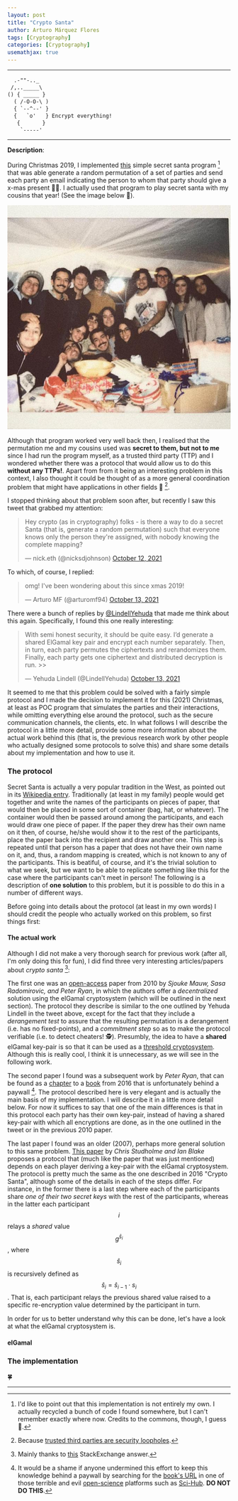 ```yaml
---
layout: post
title: "Crypto Santa"
author: Arturo Márquez Flores
tags: [Cryptography]
categories: [Cryptography]
usemathjax: true
---
```


---
```
  .-""-.._
 /,.._____\
() { _____ }
  ( /-O-O-\ )
  { `--^--' }
  {   `o'   } Encrypt everything!
   {       }
    `-----'
```
---

**Description**:

During Christmas 2019, I implemented [this](https://github.com/arturomf94/secret-santa) simple secret santa program [^1] that was able generate a random permutation of a set of parties and send each party an email indicating the person to whom that party should give a x-mas present 🎄🎁. I actually used that program to play secret santa with my cousins that year! (See the image below 🥰).

![primarquez](https://raw.githubusercontent.com/arturomf94/arturomf94.github.io/master/images/primarquez.jpeg)

Although that program worked very well back then, I realised that the permutation me and my cousins used was **secret to them, but not to me** since I had run the program myself, as a trusted third party (TTP) and I wondered whether there was a protocol that would allow us to do this **without any TTPs!**. Apart from from it being an interesting problem in this context, I also thought it could be thought of as a more general coordination problem that might have applications in other fields 🤔 [^2].

I stopped thinking about that problem soon after, but recently I saw this tweet that grabbed my attention:

<blockquote class="twitter-tweet" data-theme="dark"><p lang="en" dir="ltr">Hey crypto (as in cryptography) folks - is there a way to do a secret Santa (that is, generate a random permutation) such that everyone knows only the person they&#39;re assigned, with nobody knowing the complete mapping?</p>&mdash; nick.eth (@nicksdjohnson) <a href="https://twitter.com/nicksdjohnson/status/1448072476181815299?ref_src=twsrc%5Etfw">October 12, 2021</a></blockquote> <script async src="https://platform.twitter.com/widgets.js" charset="utf-8"></script>

To which, of course, I replied:

<blockquote class="twitter-tweet" data-theme="dark"><p lang="en" dir="ltr">omg! I&#39;ve been wondering about this since xmas 2019!</p>&mdash; Arturo MF (@arturomf94) <a href="https://twitter.com/arturomf94/status/1448155071464738822?ref_src=twsrc%5Etfw">October 13, 2021</a></blockquote> <script async src="https://platform.twitter.com/widgets.js" charset="utf-8"></script>

There were a bunch of replies by [@LindellYehuda](https://twitter.com/LindellYehuda) that made me think about this again. Specifically, I found this one really interesting:

<blockquote class="twitter-tweet" data-theme="dark"><p lang="en" dir="ltr">With semi honest security, it should be quite easy. I’d generate a shared ElGamal key pair and encrypt each number separately. Then, in turn, each party permutes the ciphertexts and rerandomizes them. Finally, each party gets one ciphertext and distributed decryption is run. &gt;&gt;</p>&mdash; Yehuda Lindell (@LindellYehuda) <a href="https://twitter.com/LindellYehuda/status/1448148173944414214?ref_src=twsrc%5Etfw">October 13, 2021</a></blockquote> <script async src="https://platform.twitter.com/widgets.js" charset="utf-8"></script>

It seemed to me that this problem could be solved with a fairly simple protocol and I made the decision to implement it for this (2021) Christmas, at least as POC program that simulates the parties and their interactions, while omitting everything else around the protocol, such as the secure communication channels, the clients, etc. In what follows I will describe the protocol in a little more detail, provide some more information about the actual work behind this (that is, the previous research work by other people who actually designed some protocols to solve this) and share some details about my implementation and how to use it.

### The protocol

Secret Santa is actually a very popular tradition in the West, as pointed out in its [Wikipedia entry](https://en.wikipedia.org/wiki/Secret_Santa). Traditionally (at least in my family) people would get together and write the names of the participants on pieces of paper, that would then be placed in some sort of container (bag, hat, or whatever). The container would then be passed around among the participants, and each would draw one piece of paper. If the paper they drew has their own name on it then, of course, he/she would show it to the rest of the participants, place the paper back into the recipient and draw another one. This step is repeated until that person has a paper that does not have their own name on it, and, thus, a random mapping is created, which is not known to any of the participants. This is beatiful, of course, and it's the trivial solution to what we seek, but we want to be able to replicate something like this for the case where the participants can't meet in person! The following is a description of **one solution** to this problem, but it is possible to do this in a number of different ways.

Before going into details about the  protocol (at least in my own words) I should credit the people who actually worked on this problem, so first things first:

#### The actual work

Although I did not make a very thorough search for previous work (after all, I'm only doing this for fun), I did find three very interesting articles/papers about _crypto santa_ [^3]:

The first one was an [open-access](https://orbilu.uni.lu/handle/10993/25936) paper from 2010 by _Sjouke Mauw, Sasa Radomirovic, and Peter Ryan_, in which the authors offer a _decentralized_ solution using the elGamal cryptosystem (which will be outlined in the next section). The protocol they describe is similar to the one outlined by Yehuda Lindell in the tweet above, except for the fact that they include a _derangement test_ to assure that the resulting permutation is a derangement (i.e. has no fixed-points), and a _commitment step_ so as to make the protocol verifiable (i.e. to detect cheaters! 🕵️). Presumbly, the idea to have a **shared** elGamal key-pair is so that it can be used as a [threshold cryptosystem](https://en.wikipedia.org/wiki/Threshold_cryptosystem). Although this is really cool, I think it is unnecessary, as we will see in the following work.

The second paper I found was a subsequent work by _Peter Ryan_, that can be found as a [chapter](https://link.springer.com/chapter/10.1007%2F978-3-662-49301-4_33) to a [book](https://link.springer.com/book/10.1007/978-3-662-49301-4) from 2016 that is unfortunately behind a paywall [^4]. The protocol described here is very elegant and is actually the main basis of my implementation. I will describe it in a little more detail below. For now it suffices to say that one of the main differences is that in this protocol each party has their own key-pair, instead of having a shared key-pair with which all encryptions are done, as in the one outlined in the tweet or in the previous 2010 paper.

The last paper I found was an older (2007), perhaps more general solution to this same problem. [This paper](https://eprint.iacr.org/2007/353.pdf) by _Chris Studholme and Ian Blake_ proposes a protocol that (much like the paper that was just mentioned) depends on each player deriving a key-pair with the elGamal cryptosystem. The protocol is pretty much the same as the one described in 2016 "Crypto Santa", although some of the details in each of the steps differ. For instance, in the former there is a last step where each of the participants share _one of their two secret keys_ with the rest of the participants, whereas in the latter each participant $$i$$ relays a _shared_ value $$g^{\hat{s}_i}$$, where $$\hat{s}_i$$ is recursively defined as $$\hat{s}_i = \hat{s}_{i-1} \cdot s_i$$. That is, each participant relays the previous shared value raised to a specific re-encryption value determined by the participant in turn.

In order for us to better understand why this can be done, let's have a look at what the elGamal cryptosystem is.

#### elGamal

### The implementation

🍀

---

[^1]: I'd like to point out that this implementation is not entirely my own. I actually recycled a bunch of code I found somewhere, but I can't remember exactly where now. Credits to the commons, though, I guess 🤷.
[^2]: Because [trusted third parties are security loopholes](https://nakamotoinstitute.org/trusted-third-parties/).
[^3]: Mainly thanks to [this](https://crypto.stackexchange.com/a/36854) StackExchange answer.
[^4]: It would be a shame if anyone undermined this effort to keep this knowledge behind a paywall by searching for the [book's URL](https://link.springer.com/book/10.1007/978-3-662-49301-4) in one of those terrible and evil [open-science](https://en.wikipedia.org/wiki/Open_science) platforms such as [Sci-Hub](https://en.wikipedia.org/wiki/Sci-Hub). **DO NOT DO THIS**.
